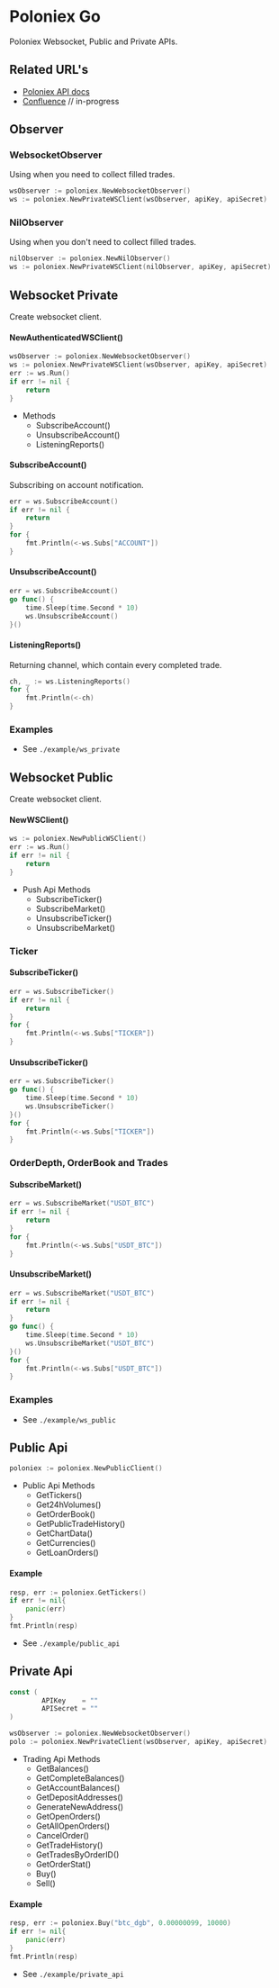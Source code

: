 # Poloniex Go

Poloniex Websocket, Public and Private APIs.

## Related URL's

- [Poloniex API docs](https://docs.poloniex.com/)
- [Confluence]() // in-progress

## Observer
### WebsocketObserver
Using when you need to collect filled trades.
~~~go
wsObserver := poloniex.NewWebsocketObserver()
ws := poloniex.NewPrivateWSClient(wsObserver, apiKey, apiSecret)
~~~
### NilObserver
Using when you don't need to collect filled trades.
~~~go
nilObserver := poloniex.NewNilObserver()
ws := poloniex.NewPrivateWSClient(nilObserver, apiKey, apiSecret)
~~~
## Websocket Private
Create websocket client.
#### NewAuthenticatedWSClient()
~~~go
wsObserver := poloniex.NewWebsocketObserver()
ws := poloniex.NewPrivateWSClient(wsObserver, apiKey, apiSecret)
err := ws.Run()
if err != nil {
    return
}
~~~
* Methods
  * SubscribeAccount()
  * UnsubscribeAccount()
  * ListeningReports()
  
#### SubscribeAccount()
Subscribing on account notification.
~~~go
err = ws.SubscribeAccount()
if err != nil {
    return
}
for {
    fmt.Println(<-ws.Subs["ACCOUNT"])
}
~~~
#### UnsubscribeAccount()
~~~go
err = ws.SubscribeAccount()
go func() {
    time.Sleep(time.Second * 10)
    ws.UnsubscribeAccount()
}()
~~~
#### ListeningReports()
Returning channel, which contain every completed trade.
~~~go
ch, _ := ws.ListeningReports()
for {
    fmt.Println(<-ch)
}
~~~

### Examples
* See `./example/ws_private`

## Websocket Public
Create websocket client.
#### NewWSClient()
~~~go
ws := poloniex.NewPublicWSClient()
err := ws.Run()
if err != nil {
    return
}
~~~
* Push Api Methods
    * SubscribeTicker()
    * SubscribeMarket()
    * UnsubscribeTicker()
    * UnsubscribeMarket()
  
### Ticker
#### SubscribeTicker()
~~~go
err = ws.SubscribeTicker()
if err != nil {
    return
}
for {
    fmt.Println(<-ws.Subs["TICKER"])
}
~~~
#### UnsubscribeTicker()
~~~go
err = ws.SubscribeTicker()
go func() {
    time.Sleep(time.Second * 10)
    ws.UnsubscribeTicker()
}()
for {
    fmt.Println(<-ws.Subs["TICKER"])
}
~~~

### OrderDepth, OrderBook and Trades
#### SubscribeMarket()
~~~go
err = ws.SubscribeMarket("USDT_BTC")
if err != nil {
    return
}
for {
    fmt.Println(<-ws.Subs["USDT_BTC"])
}
~~~
#### UnsubscribeMarket()
~~~go
err = ws.SubscribeMarket("USDT_BTC")
if err != nil {
    return
}
go func() {
    time.Sleep(time.Second * 10)
    ws.UnsubscribeMarket("USDT_BTC")
}()
for {
    fmt.Println(<-ws.Subs["USDT_BTC"])
}
~~~~

### Examples
* See `./example/ws_public`

## Public Api
~~~go
poloniex := poloniex.NewPublicClient()
~~~
* Public Api Methods
    * GetTickers()
    * Get24hVolumes()
    * GetOrderBook()
    * GetPublicTradeHistory()
    * GetChartData()
    * GetCurrencies()
    * GetLoanOrders()
    
#### Example
~~~go
resp, err := poloniex.GetTickers()
if err != nil{
    panic(err)
}
fmt.Println(resp)
~~~
* See `./example/public_api`

## Private Api
~~~go
const (
        APIKey    = ""
        APISecret = ""
)
~~~
~~~go
wsObserver := poloniex.NewWebsocketObserver()
polo := poloniex.NewPrivateClient(wsObserver, apiKey, apiSecret)
~~~ 

* Trading Api Methods
    * GetBalances()
    * GetCompleteBalances()
    * GetAccountBalances()
    * GetDepositAddresses()
    * GenerateNewAddress()
    * GetOpenOrders()
    * GetAllOpenOrders()
    * CancelOrder()
    * GetTradeHistory()
    * GetTradesByOrderID()
    * GetOrderStat()
    * Buy()
    * Sell()


#### Example
~~~go
resp, err := poloniex.Buy("btc_dgb", 0.00000099, 10000)
if err != nil{
    panic(err)
}
fmt.Println(resp)
~~~
* See `./example/private_api`
